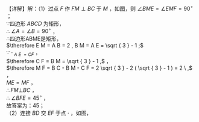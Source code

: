 【详解】解：（1）过点 $F$ 作 $F M \perp B C$ 于 $M$ ，如图，则 $\angle B M E = \angle E M F = 9 0 ^ { \circ }$ ；  
∵四边形 $A B C D$ 为矩形，  
∴ $\angle A = \angle B = 9 0 ^ { \circ }$ ，  
∴四边形ABME是矩形，  
$\therefore E M = A B = 2 , B M = A E = \sqrt { 3 } - 1 ;$   
∵ $\cdot _ { \textit { A E } = C F }$ ，  
$\therefore C F = B M = \sqrt { 3 } - 1 ,$ ，  
$\therefore M F = B C - B M - C F = 2 \sqrt { 3 } - 2 ( \sqrt { 3 } - 1 ) = 2 \ ,$ ，  
$M E = M F$ ，  
$\therefore F M \bot B C$ ，  
∴ $\angle B F E = 4 5 ^ { \circ }$ ，  
故答案为：45；  
（2）连接 $B D$ 交 $E F$ 于点 $\cdot$ ，如图，  
